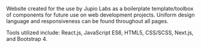 Website created for the use by Jupio Labs as a boilerplate template/toolbox of components for future use on web development projects. Uniform design language and responsiveness can be found throughout all pages.

Tools utilized include: React.js, JavaScript ES6, HTML5, CSS/SCSS, Next.js, and Bootstrap 4.
